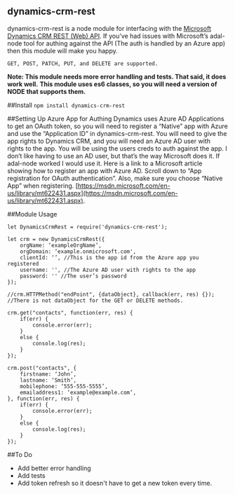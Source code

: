 dynamics-crm-rest
-----------------
dynamics-crm-rest is a node module for interfacing with the [Microsoft Dynamics CRM REST (Web) API](https://msdn.microsoft.com/en-us/library/mt593051.aspx). If you’ve had issues with Microsoft’s adal-node tool for authing against the API (The auth is handled by an Azure app) then this module will make you happy.

`GET, POST, PATCH, PUT, and DELETE are supported.` 

**Note: This module needs more error handling and tests. That said, it does work well.**
**This module uses es6 classes, so you will need a version of NODE that supports them.**

##Install
`npm install dynamics-crm-rest`

##Setting Up Azure App for Authing
Dynamics uses Azure AD Applications to get an OAuth token, so you will need to register a “Native” app with Azure and use the “Application ID” in dynamics-crm-rest. You will need to give the app rights to Dynamics CRM, and you will need an Azure AD user with rights to the app. You will be using the users creds to auth against the app. I don’t like having to use an AD user, but that’s the way Microsoft does it. If adal-node worked I would use it.
Here is a link to a Microsoft article showing how to register an app with Azure AD. Scroll down to “App registration for OAuth authentication”. Also, make sure you choose “Native App” when registering. [https://msdn.microsoft.com/en-us/library/mt622431.aspx](https://msdn.microsoft.com/en-us/library/mt622431.aspx).

##Module Usage
```
let DynamicsCrmRest = require('dynamics-crm-rest');

let crm = new DynamicsCrmRest({
    orgName: ‘exampleOrgName’,
    orgDomain: ‘example.onmicrosoft.com',
    clientId: ‘’, //This is the app id from the Azure app you registered
    username: '', //The Azure AD user with rights to the app
    password: '' //The user’s password
});

//crm.HTTPMethod("endPoint", {dataObject}, callback(err, res) {}); 
//There is not dataObject for the GET or DELETE methods. 

crm.get("contacts", function(err, res) {
    if(err) {
        console.error(err);
    }
    else {
        console.log(res);
    }
});

crm.post("contacts", {
    firstname: ‘John’,
    lastname: ‘Smith’,
    mobilephone: ‘555-555-5555’,
    emailaddress1: ‘example@example.com’,
}, function(err, res) {
    if(err) {
        console.error(err);
    }
    else {
        console.log(res);
    }
});  
```

##To Do
- Add better error handling
- Add tests
- Add token refresh so it doesn't have to get a new token every time. 
